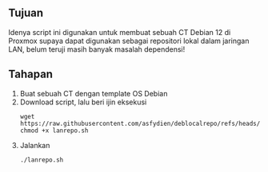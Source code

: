 ## Tujuan
Idenya script ini digunakan untuk membuat sebuah CT Debian 12 di Proxmox supaya dapat digunakan sebagai repositori lokal dalam jaringan LAN, belum teruji masih banyak masalah dependensi!

## Tahapan

1. Buat sebuah CT dengan template OS Debian
2. Download script, lalu beri ijin eksekusi
    ```shell
    wget https://raw.githubusercontent.com/asfydien/deblocalrepo/refs/heads/main/lanrepo.sh
    chmod +x lanrepo.sh
    ```
3. Jalankan
    ```shell
    ./lanrepo.sh
    ```  
